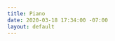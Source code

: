 ```yaml
---
title: Piano
date: 2020-03-18 17:34:00 -07:00
layout: default
---
```


<script type="text/javascript">
    window.location.href = "https://www.youtube.com/watch?v=8o-T3G2bTRU";
</script>